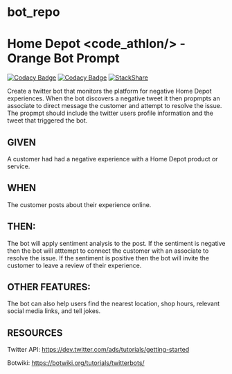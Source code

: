 # bot_repo
# Home Depot &lt;code_athlon/>  - Orange Bot Prompt #

[![Codacy Badge](https://api.codacy.com/project/badge/Grade/97ed5d50454440f5bece965619da9301)](https://app.codacy.com/app/2Clutch/bot_repo?utm_source=github.com&utm_medium=referral&utm_content=2Clutch/bot_repo&utm_campaign=badger)
[![Codacy Badge](https://api.codacy.com/project/badge/Grade/97ed5d50454440f5bece965619da9301)](https://app.codacy.com/app/2Clutch/bot_repo?utm_source=github.com&utm_medium=referral&utm_content=2Clutch/bot_repo&utm_campaign=badger)
[![StackShare](https://img.shields.io/badge/tech-stack-0690fa.svg?style=flat)](https://stackshare.io/2Clutch/knowledge-purse)

Create a twitter bot that monitors the platform for negative Home Depot experiences. When the bot discovers a negative tweet it then propmpts an associate to direct message the customer and attempt to resolve the issue. The propmpt should include the twitter users profile information and the tweet that triggered the bot.

## GIVEN 
   A customer had had a negative experience with a Home Depot product or service.

## WHEN
   The customer posts about their experience online.

## THEN: 
   The bot will apply sentiment analysis to the post. If the sentiment is negative then the bot will atttempt to connect the customer with an associate to resolve the issue. If the sentiment is positive then the bot will invite the customer to leave a review of their experience.
	
## OTHER FEATURES:
   The bot can also help users find the nearest location, shop hours, relevant social media links, and tell jokes.

## RESOURCES

Twitter API: https://dev.twitter.com/ads/tutorials/getting-started

Botwiki: https://botwiki.org/tutorials/twitterbots/

